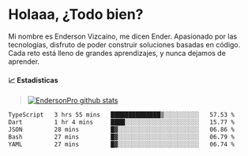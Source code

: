 
# Holaaa, ¿Todo bien?

Mi nombre es Enderson Vizcaíno, me dicen Ender. Apasionado por las tecnologías, disfruto de poder construir soluciones basadas en código. Cada reto está lleno de grandes aprendizajes, y nunca dejamos de aprender. 

#### :chart_with_upwards_trend: Estadisticas
> [![EndersonPro github stats](https://github-readme-stats.vercel.app/api?username=endersonpro&theme=vue-dark&show_icons=true)](https://github.com/anuraghazra/github-readme-stats) 


<!--START_SECTION:waka-->

```txt
TypeScript   3 hrs 55 mins   ██████████████▒░░░░░░░░░░   57.53 %
Dart         1 hr 4 mins     ████░░░░░░░░░░░░░░░░░░░░░   15.77 %
JSON         28 mins         █▓░░░░░░░░░░░░░░░░░░░░░░░   06.86 %
Bash         27 mins         █▓░░░░░░░░░░░░░░░░░░░░░░░   06.79 %
YAML         27 mins         █▓░░░░░░░░░░░░░░░░░░░░░░░   06.74 %
```

<!--END_SECTION:waka-->

[website]: https://endersonpro.github.io/portfolio/
[twitter]: https://twitter.com/endersonj_
[youtube]: https://youtube.com/ByEnderson
[instagram]: https://instagram.com/endersonvizc
[linkedin]: https://www.linkedin.com/in/enderson-vizcaino-2aa927175/
